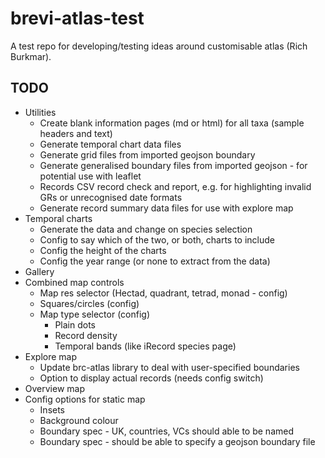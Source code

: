 # brevi-atlas-test
A test repo for developing/testing ideas around customisable atlas (Rich Burkmar).

## TODO
- Utilities
  - Create blank information pages (md or html) for all taxa (sample headers and text)
  - Generate temporal chart data files
  - Generate grid files from imported geojson boundary
  - Generate generalised boundary files from imported geojson - for potential use with leaflet
  - Records CSV record check and report, e.g. for highlighting invalid GRs or unrecognised date formats
  - Generate record summary data files for use with explore map
- Temporal charts
  - Generate the data and change on species selection
  - Config to say which of the two, or both, charts to include
  - Config the height of the charts
  - Config the year range (or none to extract from the data)
- Gallery
- Combined map controls
  - Map res selector (Hectad, quadrant, tetrad, monad - config)
  - Squares/circles (config)
  - Map type selector (config)
    - Plain dots
    - Record density
    - Temporal bands (like iRecord species page)
- Explore map
  - Update brc-atlas library to deal with user-specified boundaries
  - Option to display actual records (needs config switch)
- Overview map
- Config options for static map
  - Insets
  - Background colour
  - Boundary spec - UK, countries, VCs should able to be named
  - Boundary spec - should be able to specify a geojson boundary file


